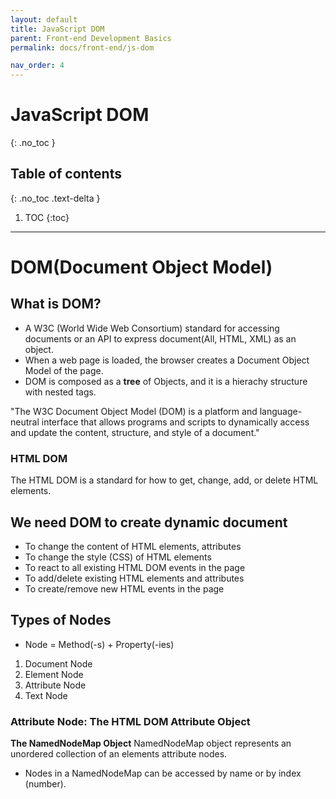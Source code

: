 ```yaml
---
layout: default
title: JavaScript DOM
parent: Front-end Development Basics
permalink: docs/front-end/js-dom

nav_order: 4
---
```


# JavaScript DOM
{: .no_toc }

## Table of contents
{: .no_toc .text-delta }

1. TOC
{:toc}

---

# DOM(Document Object Model) 
## What is DOM? 
- A W3C (World Wide Web Consortium) standard for accessing documents or an API to express document(All, HTML, XML) as an object. 
- When a web page is loaded, the browser creates a Document Object Model of the page.
- DOM is composed as a <b>tree</b> of Objects, and it is a hierachy structure with nested tags.

"The W3C Document Object Model (DOM) is a platform and language-neutral interface that allows programs and scripts to dynamically access and update the content, structure, and style of a document."

### HTML DOM
The HTML DOM is a standard for how to get, change, add, or delete HTML elements.

## We need DOM to create dynamic document
- To change the content of HTML elements, attributes
- To change the style (CSS) of HTML elements
- To react to all existing HTML DOM events in the page
- To add/delete existing HTML elements and attributes
- To create/remove new HTML events in the page

## Types of Nodes
* Node = Method(-s) + Property(-ies)
1. Document Node
2. Element Node
3. Attribute Node
4. Text Node 

### Attribute Node: The HTML DOM Attribute Object

<b>The NamedNodeMap Object</b>
NamedNodeMap object represents an unordered collection of an elements attribute nodes.
- Nodes in a NamedNodeMap can be accessed by name or by index (number).




